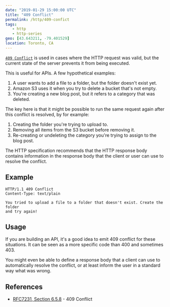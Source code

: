 ```yaml
---
date: "2019-01-29 15:00:00 UTC"
title: "409 Conflict"
permalink: /http/409-confict
tags:
   - http
   - http-series
geo: [43.643211, -79.401529]
location: Toronto, CA
---
```


[`409 Conflict`][1] is used in cases where the HTTP request was valid, but the
current state of the server prevents it from being executed.

This is useful for APIs. A few hypothetical examples:

1. A user wants to add a file to a folder, but the folder doesn't exist yet.
2. Amazon S3 uses it when you try to delete a bucket that's not empty.
3. You're creating a new blog post, but it refers to a category that was
   deleted.

The key here is that it might be possible to run the same request again after
this conflict is resolved, by for example:

1. Creating the folder you're trying to upload to.
2. Removing all items from the S3 bucket before removing it.
3. Re-creating or undeleting the category you're trying to assign to the blog
   post.

The HTTP specification recommends that the HTTP response body contains
information in the response body that the client or user can use to resolve
the conflict.

Example
-------

```http
HTTP/1.1 409 Conflict
Content-Type: text/plain

You tried to upload a file to a folder that doesn't exist. Create the folder
and try again!
```

Usage
-----

If you are building an API, it's a good idea to emit 409 conflict for these
situations. It can be seen as a more specific code than 400 and sometimes 403.

You might even be able to define a response body that a client can use to
automatically resolve the conflict, or at least inform the user in a standard
way what was wrong.


References
----------

* [RFC7231, Section 6.5.8][1] - 409 Conflict

[1]: https://tools.ietf.org/html/rfc7231#section-6.5.8 "409 Conflict"
